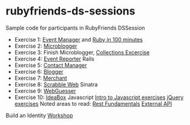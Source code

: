 rubyfriends-ds-sessions
========================

Sample code for participants in RubyFriends DSSession
- Exercise 1: [Event Manager](http://tutorials.jumpstartlab.com/projects/eventmanager.html) and [Ruby in 100 minutes](http://tutorials.jumpstartlab.com/projects/ruby_in_100_minutes.html)
- Exercise 2: [Microblogger](http://tutorials.jumpstartlab.com/projects/microblogger.html)
- Exercise 3: Finish Microblogger, [Collections Excercise](http://tutorials.jumpstartlab.com/topics/collections.html
)
- Exercise 4: [Event Reporter](http://tutorials.jumpstartlab.com/projects/event_reporter.html)
Rails
- Exercise 5: [Contact Manager](http://tutorials.jumpstartlab.com/projects/contact_manager.html)
- Exercise 6: [Blogger](http://tutorials.jumpstartlab.com/projects/blogger.html)
- Exercise 7: [Merchant](http://tutorials.jumpstartlab.com/projects/merchant.html)
- Exercise 8: [Scrabble Web](http://tutorials.jumpstartlab.com/academy/workshops/scrabble-web.html)
Sinatra
- Exercise 9: [WebGuesser](http://tutorials.jumpstartlab.com/projects/web_guesser.html)
- Exercise 10: [IdeaBox](http://tutorials.jumpstartlab.com/projects/idea_box.html)
Javascript
[Intro to Javascript exercises](http://tutorials.jumpstartlab.com/)
[jQuery exercises](http://tutorials.jumpstartlab.com/)
Noted areas to read: 
[Rest Fundamentals](http://tutorials.jumpstartlab.com/topics/rest_fundamentals.html)
[External API](http://tutorials.jumpstartlab.com/topics/web_services/api.html)

Build an Identity [Workshop](http://tutorials.jumpstartlab.com/academy/workshops/building_an_identity.html)


